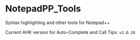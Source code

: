 # NotepadPP_Tools
Syntax highlighting and other tools for Notepad++

Current AHK version for Auto-Complete and Call Tips: `v2.0.10`
